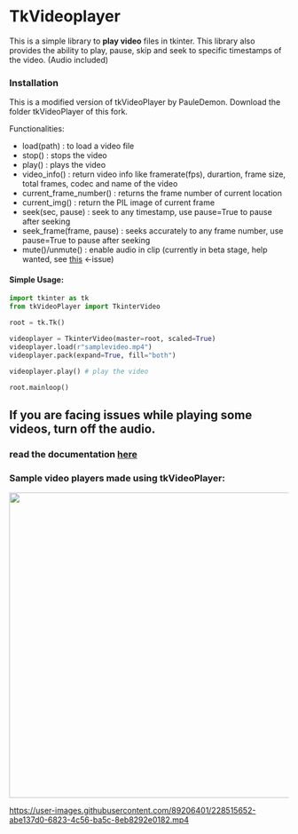 # TkVideoplayer

This is a simple library to **play video** files in tkinter. This library also provides the ability to play, pause, 
skip and seek to specific timestamps of the video. (Audio included)

### Installation
This is a modified version of tkVideoPlayer by PauleDemon. Download the folder tkVideoPlayer of this fork.

Functionalities:
- load(path) : to load a video file
- stop() : stops the video
- play() : plays the video
- video_info() : return video info like framerate(fps), durartion, frame size, total frames, codec and name of the video
- current_frame_number() : returns the frame number of current location
- current_img() : return the PIL image of current frame
- seek(sec, pause) : seek to any timestamp, use pause=True to pause after seeking
- seek_frame(frame, pause) : seeks accurately to any frame number, use pause=True to pause after seeking
- mute()/unmute() : enable audio in clip (currently in beta stage, help wanted, see [this](https://stackoverflow.com/questions/78095616/syncing-audio-video-in-pyav-decoding) <-issue)
#### Simple Usage:
```python
import tkinter as tk
from tkVideoPlayer import TkinterVideo

root = tk.Tk()

videoplayer = TkinterVideo(master=root, scaled=True)
videoplayer.load(r"samplevideo.mp4")
videoplayer.pack(expand=True, fill="both")

videoplayer.play() # play the video

root.mainloop()
```
## If you are facing issues while playing some videos, turn off the audio.

### read the documentation [here](https://github.com/Akascape/tkVideoPlayer/blob/master/Documentation.md)

### Sample video players made using tkVideoPlayer:
<img src="https://user-images.githubusercontent.com/89206401/229363046-36ebcffd-36d2-4c7f-98ce-4aa6b402e9e0.png" width=550> 

https://user-images.githubusercontent.com/89206401/228515652-abe137d0-6823-4c56-ba5c-8eb8292e0182.mp4

